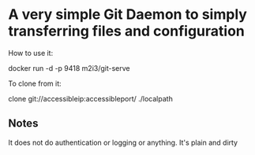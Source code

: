 # A very simple Git Daemon to simply transferring files and configuration 

How to use it:

docker run -d -p 9418 m2i3/git-serve 

To clone from it:

clone git://accessibleip:accessibleport/ ./localpath

## Notes

It does not do authentication or logging or anything. It's plain and dirty